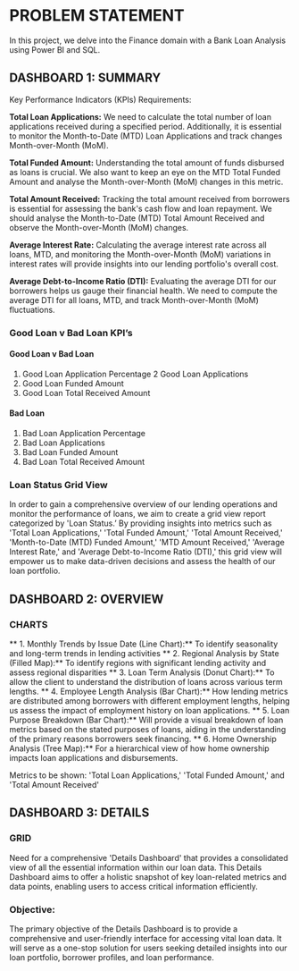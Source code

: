 # PROBLEM STATEMENT
In this project, we delve into the Finance domain with a Bank Loan Analysis using Power BI and SQL.

## DASHBOARD 1: SUMMARY

Key Performance Indicators (KPIs) Requirements:

**Total Loan Applications:** We need to calculate the total number of loan applications received during a specified period. Additionally, it is essential to monitor the Month-to-Date (MTD) Loan Applications and track changes Month-over-Month (MoM).

**Total Funded Amount:** Understanding the total amount of funds disbursed as loans is crucial. We also want to keep an eye on the MTD Total Funded Amount and analyse the Month-over-Month (MoM) changes in this metric.

**Total Amount Received:** Tracking the total amount received from borrowers is essential for assessing the bank's cash flow and loan repayment. We should analyse the Month-to-Date (MTD) Total Amount Received and observe the Month-over-Month (MoM) changes.

**Average Interest Rate:** Calculating the average interest rate across all loans, MTD, and monitoring the Month-over-Month (MoM) variations in interest rates will provide insights into our lending portfolio's overall cost.

**Average Debt-to-Income Ratio (DTI):** Evaluating the average DTI for our borrowers helps us gauge their financial health. We need to compute the average DTI for all loans, MTD, and track Month-over-Month (MoM) fluctuations.


### Good Loan v Bad Loan KPI’s  

#### Good Loan v Bad Loan
1. Good Loan Application Percentage
2 Good Loan Applications
3. Good Loan Funded Amount
4. Good Loan Total Received Amount

#### Bad Loan
1. Bad Loan Application Percentage
2. Bad Loan Applications
3. Bad Loan Funded Amount
4. Bad Loan Total Received Amount

### Loan Status Grid View
In order to gain a comprehensive overview of our lending operations and monitor the performance of loans, we aim to create a grid view report categorized by 'Loan Status.’ By providing insights into metrics such as 'Total Loan Applications,' 'Total Funded Amount,' 'Total Amount Received,' 'Month-to-Date (MTD) Funded Amount,' 'MTD Amount Received,' 'Average Interest Rate,' and 'Average Debt-to-Income Ratio (DTI),' this grid view will empower us to make data-driven decisions and assess the health of our loan portfolio.


## DASHBOARD 2: OVERVIEW

### CHARTS
** 1. Monthly Trends by Issue Date (Line Chart):**  To identify seasonality and long-term trends in lending activities
** 2. Regional Analysis by State (Filled Map):** To identify regions with significant lending activity and assess regional disparities
** 3. Loan Term Analysis (Donut Chart):** To allow the client to understand the distribution of loans across various term lengths.
** 4. Employee Length Analysis (Bar Chart):** How lending metrics are distributed among borrowers with different employment lengths, helping us assess the impact of employment history on loan applications.
** 5. Loan Purpose Breakdown (Bar Chart):** Will provide a visual breakdown of loan metrics based on the stated purposes of loans, aiding in the understanding of the primary reasons borrowers seek financing.
** 6. Home Ownership Analysis (Tree Map):** For a hierarchical view of how home ownership impacts loan applications and disbursements.

Metrics to be shown: 'Total Loan Applications,' 'Total Funded Amount,' and 'Total Amount Received'


## DASHBOARD 3: DETAILS

### GRID
Need for a comprehensive 'Details Dashboard' that provides a consolidated view of all the essential information within our loan data. This Details Dashboard aims to offer a holistic snapshot of key loan-related metrics and data points, enabling users to access critical information efficiently.

### Objective:
The primary objective of the Details Dashboard is to provide a comprehensive and user-friendly interface for accessing vital loan data. It will serve as a one-stop solution for users seeking detailed insights into our loan portfolio, borrower profiles, and loan performance.









